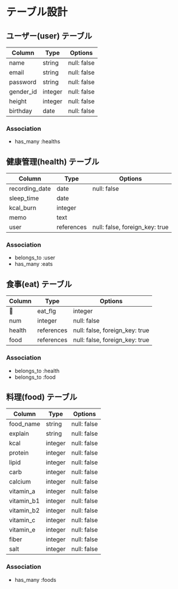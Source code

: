 # テーブル設計

## ユーザー(user) テーブル

| Column             | Type        | Options                         |
| ------             | ----------  | ------------------------------- |
| name               | string      | null: false                     |
| email              | string      | null: false                     |
| password           | string      | null: false                     |
| gender_id          | integer     | null: false                     |
| height             | integer     | null: false                     |
| birthday           | date        | null: false                     |

### Association

- has_many :healths

## 健康管理(health) テーブル

| Column                | Type        | Options                         |
| ------                | ----------  | ------------------------------- |
| recording_date        | date        | null: false                     |
| sleep_time            | date        |                                 |
| kcal_burn             | integer     |                                 |
| memo                  | text        |                                 |
| user                  | references  | null: false, foreign_key: true  |

### Association

- belongs_to :user
- has_many   :eats

## 食事(eat) テーブル

| Column                | Type        | Options                         |
| ------                | ----------  | ------------------------------- |
| eat_flg               | integer     | null: false                     |
| num                   | integer     | null: false                     |
| health                | references  | null: false, foreign_key: true  |
| food                  | references  | null: false, foreign_key: true  |

### Association

- belongs_to :health
- belongs_to :food

## 料理(food) テーブル

| Column             | Type         | Options                         |
| ------             | ----------   | ------------------------------- |
| food_name          | string       | null: false                     |
| explain            | string       | null: false                     |
| kcal               | integer      | null: false                     |
| protein            | integer      | null: false                     |
| lipid              | integer      | null: false                     |
| carb               | integer      | null: false                     |
| calcium            | integer      | null: false                     |
| vitamin_a          | integer      | null: false                     |
| vitamin_b1         | integer      | null: false                     |
| vitamin_b2         | integer      | null: false                     |
| vitamin_c          | integer      | null: false                     |
| vitamin_e          | integer      | null: false                     |
| fiber              | integer      | null: false                     |
| salt               | integer      | null: false                     |

### Association

- has_many   :foods